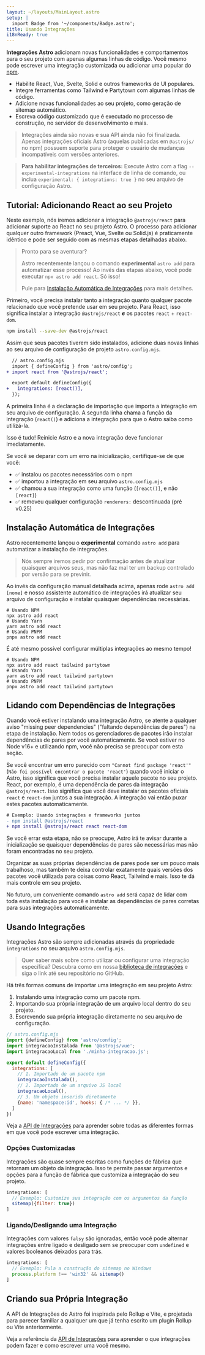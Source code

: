 ```yaml
---
layout: ~/layouts/MainLayout.astro
setup: |
  import Badge from '~/components/Badge.astro';
title: Usando Integrações
i18nReady: true
---
```


**Integrações Astro** adicionam novas funcionalidades e comportamentos para o seu projeto com apenas algumas linhas de código. Você mesmo pode escrever uma integração customizada ou adicionar uma popular do [npm](https://www.npmjs.com/search?q=keywords%3Aastro-component&ranking=popularity). 

- Habilite React, Vue, Svelte, Solid e outros frameworks de UI populares.
- Integre ferramentas como Tailwind e Partytown com algumas linhas de código.
- Adicione novas funcionalidades ao seu projeto, como geração de sitemap automático.
- Escreva código customizado que é executado no processo de construção, no servidor de desenvolvimento e mais.

> Integrações ainda são novas e sua API ainda não foi finalizada. Apenas integrações oficiais Astro (aquelas publicadas em `@astrojs/` no npm) possuem suporte para proteger o usuário de mudanças incompatíveis com versões anteriores.

> **Para habilitar integrações de terceiros:** Execute Astro com a flag `--experimental-integrations` na interface de linha de comando, ou inclua `experimental: { integrations: true }` no seu arquivo de configuração Astro.

## Tutorial: Adicionando React ao seu Projeto

Neste exemplo, nós iremos adicionar a integração `@astrojs/react` para adicionar suporte ao React no seu projeto Astro. O processo para adicionar qualquer outro framework (Preact, Vue, Svelte ou Solid.js) é praticamente idêntico e pode ser seguido com as mesmas etapas detalhadas abaixo.

<blockquote>
  <Badge variant="accent">Pronto para se aventurar?</Badge>
  
  Astro recentemente lançou o comando **experimental** `astro add` para automatizar esse processo! Ao invés das etapas abaixo, você pode executar `npx astro add react`. Só isso!
  
  Pule para [Instalação Automática de Integrações](/pt-BR/guides/integrations-guide/#instalação-automática-de-integrações) para mais detalhes.

</blockquote>

Primeiro, você precisa instalar tanto a integração quanto qualquer pacote relacionado que você pretende usar em seu projeto. Para React, isso significa instalar a integração `@astrojs/react` ***e*** os pacotes `react` + `react-dom`.

```bash
npm install --save-dev @astrojs/react
```

Assim que seus pacotes tiverem sido instalados, adicione duas novas linhas ao seu arquivo de configuração de projeto `astro.config.mjs`.

```diff
  // astro.config.mjs
  import { defineConfig } from 'astro/config';
+ import react from '@astrojs/react';

  export default defineConfig({
+   integrations: [react()],
  });
``` 

A primeira linha é a declaração de importação que importa a integração em seu arquivo de configuração. A segunda linha chama a função da integração (`react()`) e adiciona a integração para que o Astro saiba como utilizá-la.

Isso é tudo! Reinicie Astro e a nova integração deve funcionar imediatamente.

Se você se deparar com um erro na inicialização, certifique-se de que você:

- ✅ instalou os pacotes necessários com o npm
- ✅ importou a integração em seu arquivo `astro.config.mjs`
- ✅ chamou a sua integração como uma função (`[react()]`, e não `[react]`)
- ✅ removeu qualquer configuração `renderers:` descontinuada (pré v0.25) 

## Instalação Automática de Integrações

Astro recentemente lançou o **experimental** comando `astro add` para automatizar a instalação de integrações.

> Nós sempre iremos pedir por confirmação antes de atualizar quaisquer arquivos seus, mas não faz mal ter um backup controlado por versão para se previnir.

Ao invés da configuração manual detalhada acima, apenas rode `astro add [nome]` e nosso assistente automático de integrações irá atualizar seu arquivo de configuração e instalar quaisquer dependências necessárias.

```shell
# Usando NPM
npx astro add react
# Usando Yarn
yarn astro add react
# Usando PNPM
pnpx astro add react
```

É até mesmo possível configurar múltiplas integrações ao mesmo tempo!

```shell
# Usando NPM
npx astro add react tailwind partytown
# Usando Yarn
yarn astro add react tailwind partytown
# Usando PNPM
pnpx astro add react tailwind partytown
```

## Lidando com Dependências de Integrações

Quando você estiver instalando uma integração Astro, se atente a qualquer aviso "missing peer dependencies" ("faltando dependências de pares") na etapa de instalação. Nem todos os gerenciadores de pacotes irão instalar dependências de pares por você automaticamente. Se você estiver no Node v16+ e utilizando npm, você não precisa se preocupar com esta seção.

Se você encontrar um erro parecido com `"Cannot find package 'react'"` (`Não foi possível encontrar o pacote 'react'`) quando você iniciar o Astro, isso significa que você precisa instalar aquele pacote no seu projeto. React, por exemplo, é uma dependência de pares da integração `@astrojs/react`. Isso significa que você deve instalar os pacotes oficiais `react` e `react-dom` juntos a sua integração. A integração vai então puxar estes pacotes automaticamente.

```diff
# Exemplo: Usando integrações e frameworks juntos
- npm install @astrojs/react
+ npm install @astrojs/react react react-dom
```

Se você errar esta etapa, não se preocupe, Astro irá te avisar durante a inicialização se quaisquer dependências de pares são necessárias mas não foram encontradas no seu projeto.

Organizar as suas próprias dependências de pares pode ser um pouco mais trabalhoso, mas também te deixa controlar exatamente quais versões dos pacotes você utilizada para coisas como React, Tailwind e mais. Isso te dá mais controle em seu projeto.

No futuro, um conveniente comando `astro add` será capaz de lidar com toda esta instalação para você e instalar as dependências de pares corretas para suas integrações automaticamente.

## Usando Integrações

Integrações Astro são sempre adicionadas através da propriedade `integrations` no seu arquivo `astro.config.mjs`.

> Quer saber mais sobre como utilizar ou configurar uma integração específica? Descubra como em nossa [biblioteca de integrações](https://astro.build/integrations) e siga o link até seu repositório no GitHub.

Há três formas comuns de importar uma integração em seu projeto Astro:
1. Instalando uma integração como um pacote npm.
2. Importando sua própria integração de um arquivo local dentro do seu projeto.
3. Escrevendo sua própria integração diretamente no seu arquivo de configuração.

```js
// astro.config.mjs
import {defineConfig} from 'astro/config';
import integracaoInstalada from '@astrojs/vue';
import integracaoLocal from './minha-integracao.js';

export default defineConfig({
  integrations: [
    // 1. Importado de um pacote npm
    integracaoInstalada(), 
    // 2. Importado de um arquivo JS local
    integracaoLocal(),
    // 3. Um objeto inserido diretamente
    {name: 'namespace:id', hooks: { /* ... */ }},
  ]
})
```

Veja a [API de Integrações](/pt-BR/reference/integrations-reference/) para aprender sobre todas as diferentes formas em que você pode escrever uma integração.

### Opções Customizadas

Integrações são quase sempre escritas como funções de fábrica que retornam um objeto da integração. Isso te permite passar argumentos e opções para a função de fábrica que customiza a integração do seu projeto.

```js
integrations: [
  // Exemplo: Customize sua integração com os argumentos da função
  sitemap({filter: true})
]
```

### Ligando/Desligando uma Integração

Integrações com valores `falsy` são ignoradas, então você pode alternar integrações entre ligado e desligado sem se preocupar com `undefined` e valores booleanos deixados para trás.

```js
integrations: [
  // Exemplo: Pula a construção do sitemap no Windows
  process.platform !== 'win32' && sitemap()
]
```


## Criando sua Própria Integração

A API de Integrações do Astro foi inspirada pelo Rollup e Vite, e projetada para parecer familiar a qualquer um que já tenha escrito um plugin Rollup ou Vite anteriormente.

Veja a referência da [API de Integrações](/pt-BR/reference/integrations-reference/) para aprender o que integrações podem fazer e como escrever uma você mesmo.
